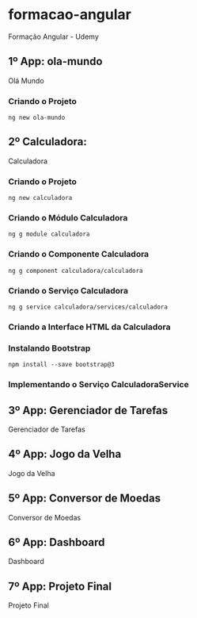 # formacao-angular

Formação Angular - Udemy

## 1º App: ola-mundo

Olá Mundo

### Criando o Projeto

```npm
ng new ola-mundo
```

## 2º Calculadora:

Calculadora

### Criando o Projeto

```npm
ng new calculadora
```

### Criando o Módulo Calculadora

```npm
ng g module calculadora
```

### Criando o Componente Calculadora

```npm
ng g component calculadora/calculadora
```

### Criando o Serviço Calculadora

```npm
ng g service calculadora/services/calculadora
```

### Criando a Interface HTML da Calculadora

### Instalando Bootstrap

```npm
npm install --save bootstrap@3
```

### Implementando o Serviço CalculadoraService

## 3º App: Gerenciador de Tarefas

Gerenciador de Tarefas

## 4º App: Jogo da Velha

Jogo da Velha

## 5º App: Conversor de Moedas

Conversor de Moedas

## 6º App: Dashboard

Dashboard

## 7º App: Projeto Final

Projeto Final

